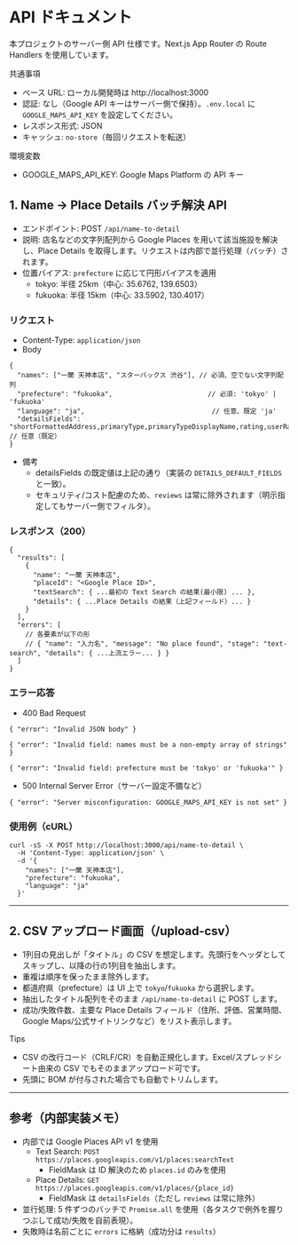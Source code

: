 # API ドキュメント

本プロジェクトのサーバー側 API 仕様です。Next.js App Router の Route Handlers を使用しています。

共通事項
- ベース URL: ローカル開発時は http://localhost:3000
- 認証: なし（Google API キーはサーバー側で保持）。`.env.local` に `GOOGLE_MAPS_API_KEY` を設定してください。
- レスポンス形式: JSON
- キャッシュ: `no-store`（毎回リクエストを転送）

環境変数
- GOOGLE_MAPS_API_KEY: Google Maps Platform の API キー


## 1. Name → Place Details バッチ解決 API
- エンドポイント: POST `/api/name-to-detail`
- 説明: 店名などの文字列配列から Google Places を用いて該当施設を解決し、Place Details を取得します。リクエストは内部で並行処理（バッチ）されます。
- 位置バイアス: `prefecture` に応じて円形バイアスを適用
  - tokyo: 半径 25km（中心: 35.6762, 139.6503）
  - fukuoka: 半径 15km（中心: 33.5902, 130.4017）

### リクエスト
- Content-Type: `application/json`
- Body
```
{
  "names": ["一蘭 天神本店", "スターバックス 渋谷"], // 必須、空でない文字列配列
  "prefecture": "fukuoka",                        // 必須: 'tokyo' | 'fukuoka'
  "language": "ja",                                // 任意、既定 'ja'
  "detailsFields": "shortFormattedAddress,primaryType,primaryTypeDisplayName,rating,userRatingCount,currentOpeningHours.openNow,regularOpeningHours.weekdayDescriptions,googleMapsUri,websiteUri,businessStatus" // 任意（既定）
}
```
- 備考
  - detailsFields の既定値は上記の通り（実装の `DETAILS_DEFAULT_FIELDS` と一致）。
  - セキュリティ/コスト配慮のため、`reviews` は常に除外されます（明示指定してもサーバー側でフィルタ）。

### レスポンス（200）
```
{
  "results": [
    {
      "name": "一蘭 天神本店",
      "placeId": "<Google Place ID>",
      "textSearch": { ...最初の Text Search の結果(最小限) ... },
      "details": { ...Place Details の結果（上記フィールド）... }
    }
  ],
  "errors": [
    // 各要素が以下の形
    // { "name": "入力名", "message": "No place found", "stage": "text-search", "details": { ...上流エラー... } }
  ]
}
```

### エラー応答
- 400 Bad Request
```
{ "error": "Invalid JSON body" }
```
```
{ "error": "Invalid field: names must be a non-empty array of strings" }
```
```
{ "error": "Invalid field: prefecture must be 'tokyo' or 'fukuoka'" }
```
- 500 Internal Server Error（サーバー設定不備など）
```
{ "error": "Server misconfiguration: GOOGLE_MAPS_API_KEY is not set" }
```

### 使用例（cURL）
```
curl -sS -X POST http://localhost:3000/api/name-to-detail \
  -H 'Content-Type: application/json' \
  -d '{
    "names": ["一蘭 天神本店"],
    "prefecture": "fukuoka",
    "language": "ja"
  }'
```

---

## 2. CSV アップロード画面（/upload-csv）
- 1列目の見出しが「タイトル」の CSV を想定します。先頭行をヘッダとしてスキップし、以降の行の1列目を抽出します。
- 重複は順序を保ったまま除外します。
- 都道府県（prefecture）は UI 上で `tokyo`/`fukuoka` から選択します。
- 抽出したタイトル配列をそのまま `/api/name-to-detail` に POST します。
- 成功/失敗件数、主要な Place Details フィールド（住所、評価、営業時間、Google Maps/公式サイトリンクなど）をリスト表示します。

Tips
- CSV の改行コード（CRLF/CR）を自動正規化します。Excel/スプレッドシート由来の CSV でもそのままアップロード可です。
- 先頭に BOM が付与された場合でも自動でトリムします。

---

## 参考（内部実装メモ）
- 内部では Google Places API v1 を使用
  - Text Search: `POST https://places.googleapis.com/v1/places:searchText`
    - FieldMask は ID 解決のため `places.id` のみを使用
  - Place Details: `GET https://places.googleapis.com/v1/places/{place_id}`
    - FieldMask は `detailsFields`（ただし `reviews` は常に除外）
- 並行処理: 5 件ずつのバッチで `Promise.all` を使用（各タスクで例外を握りつぶして成功/失敗を自前表現）。
- 失敗時は名前ごとに `errors` に格納（成功分は `results`）
